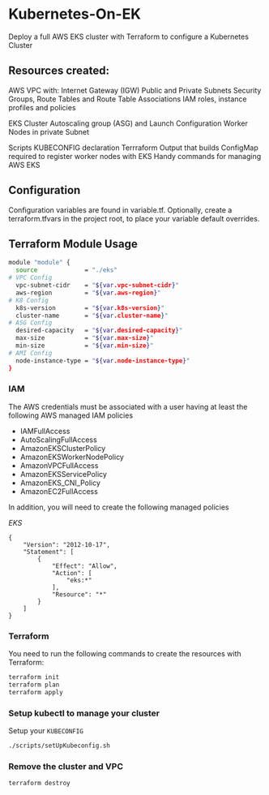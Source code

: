 # Kubernetes-On-EK

Deploy a full AWS EKS cluster with Terraform to configure a Kubernetes Cluster

## Resources created:

AWS VPC with:
 Internet Gateway (IGW)
 Public and Private Subnets
 Security Groups, Route Tables and Route Table Associations
 IAM roles, instance profiles and policies

EKS Cluster
 Autoscaling group (ASG) and Launch Configuration
 Worker Nodes in private Subnet

Scripts
 KUBECONFIG declaration
 Terrraform Output that builds ConfigMap required to register worker nodes with EKS
 Handy commands for managing AWS EKS

## Configuration

Configuration variables are found in variable.tf.  Optionally, create a terraform.tfvars in the project root, to place your variable default overrides.

## Terraform Module Usage

```bash
module "module" {
  source             = "./eks"
# VPC Config
  vpc-subnet-cidr    = "${var.vpc-subnet-cidr}"
  aws-region         = "${var.aws-region}"
# K8 Config
  k8s-version        = "${var.k8s-version}"
  cluster-name       = "${var.cluster-name}"
# ASG Config
  desired-capacity   = "${var.desired-capacity}"
  max-size           = "${var.max-size}"
  min-size           = "${var.min-size}"
# AMI Config
  node-instance-type = "${var.node-instance-type}"
}
```

### IAM

The AWS credentials must be associated with a user having at least the following AWS managed IAM policies

* IAMFullAccess
* AutoScalingFullAccess
* AmazonEKSClusterPolicy
* AmazonEKSWorkerNodePolicy
* AmazonVPCFullAccess
* AmazonEKSServicePolicy
* AmazonEKS_CNI_Policy
* AmazonEC2FullAccess

In addition, you will need to create the following managed policies

*EKS*

```
{
    "Version": "2012-10-17",
    "Statement": [
        {
            "Effect": "Allow",
            "Action": [
                "eks:*"
            ],
            "Resource": "*"
        }
    ]
}
```

### Terraform

You need to run the following commands to create the resources with Terraform:

```bash
terraform init
terraform plan
terraform apply
```

### Setup kubectl to manage your cluster

Setup your `KUBECONFIG`

```bash
./scripts/setUpKubeconfig.sh
```

### Remove the cluster and VPC


```bash
terraform destroy 
```
